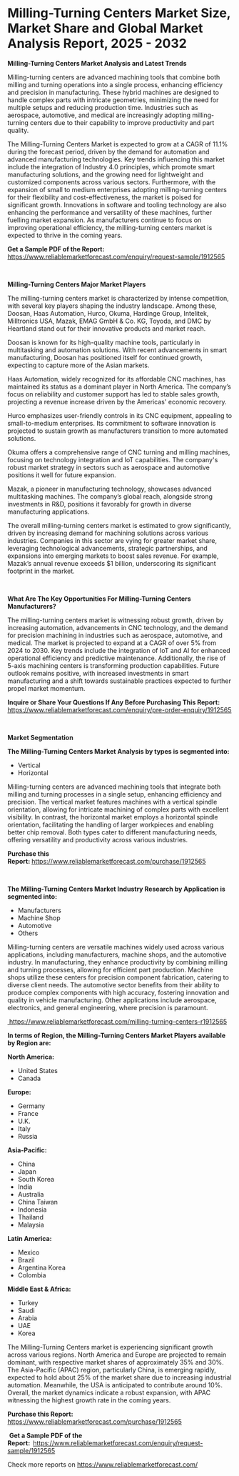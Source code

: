 <p><h1>Milling-Turning Centers Market Size, Market Share and Global Market Analysis Report, 2025 - 2032</h1></p><p><strong>Milling-Turning Centers Market Analysis and Latest Trends</strong></p>
<p><p>Milling-turning centers are advanced machining tools that combine both milling and turning operations into a single process, enhancing efficiency and precision in manufacturing. These hybrid machines are designed to handle complex parts with intricate geometries, minimizing the need for multiple setups and reducing production time. Industries such as aerospace, automotive, and medical are increasingly adopting milling-turning centers due to their capability to improve productivity and part quality.</p><p>The Milling-Turning Centers Market is expected to grow at a CAGR of 11.1% during the forecast period, driven by the demand for automation and advanced manufacturing technologies. Key trends influencing this market include the integration of Industry 4.0 principles, which promote smart manufacturing solutions, and the growing need for lightweight and customized components across various sectors. Furthermore, with the expansion of small to medium enterprises adopting milling-turning centers for their flexibility and cost-effectiveness, the market is poised for significant growth. Innovations in software and tooling technology are also enhancing the performance and versatility of these machines, further fuelling market expansion. As manufacturers continue to focus on improving operational efficiency, the milling-turning centers market is expected to thrive in the coming years.</p></p>
<p><strong>Get a Sample PDF of the Report:&nbsp;</strong> <a href="https://www.reliablemarketforecast.com/enquiry/request-sample/1912565?utm_campaign=2440&utm_medium=2&utm_source=Github&utm_content=ia&utm_term=01032025&utm_id=milling-turning-centers">https://www.reliablemarketforecast.com/enquiry/request-sample/1912565</a></p>
<p>&nbsp;</p>
<p><strong>Milling-Turning Centers Major Market Players</strong></p>
<p><p>The milling-turning centers market is characterized by intense competition, with several key players shaping the industry landscape. Among these, Doosan, Haas Automation, Hurco, Okuma, Hardinge Group, Intelitek, Milltronics USA, Mazak, EMAG GmbH & Co. KG, Toyoda, and DMC by Heartland stand out for their innovative products and market reach.</p><p>Doosan is known for its high-quality machine tools, particularly in multitasking and automation solutions. With recent advancements in smart manufacturing, Doosan has positioned itself for continued growth, expecting to capture more of the Asian markets. </p><p>Haas Automation, widely recognized for its affordable CNC machines, has maintained its status as a dominant player in North America. The company’s focus on reliability and customer support has led to stable sales growth, projecting a revenue increase driven by the Americas' economic recovery.</p><p>Hurco emphasizes user-friendly controls in its CNC equipment, appealing to small-to-medium enterprises. Its commitment to software innovation is projected to sustain growth as manufacturers transition to more automated solutions.</p><p>Okuma offers a comprehensive range of CNC turning and milling machines, focusing on technology integration and IoT capabilities. The company's robust market strategy in sectors such as aerospace and automotive positions it well for future expansion.</p><p>Mazak, a pioneer in manufacturing technology, showcases advanced multitasking machines. The company’s global reach, alongside strong investments in R&D, positions it favorably for growth in diverse manufacturing applications.</p><p>The overall milling-turning centers market is estimated to grow significantly, driven by increasing demand for machining solutions across various industries. Companies in this sector are vying for greater market share, leveraging technological advancements, strategic partnerships, and expansions into emerging markets to boost sales revenue. For example, Mazak’s annual revenue exceeds $1 billion, underscoring its significant footprint in the market.</p></p>
<p>&nbsp;</p>
<p><strong>What Are The Key Opportunities For Milling-Turning Centers Manufacturers?</strong></p>
<p><p>The milling-turning centers market is witnessing robust growth, driven by increasing automation, advancements in CNC technology, and the demand for precision machining in industries such as aerospace, automotive, and medical. The market is projected to expand at a CAGR of over 5% from 2024 to 2030. Key trends include the integration of IoT and AI for enhanced operational efficiency and predictive maintenance. Additionally, the rise of 5-axis machining centers is transforming production capabilities. Future outlook remains positive, with increased investments in smart manufacturing and a shift towards sustainable practices expected to further propel market momentum.</p></p>
<p><strong>Inquire or Share Your Questions If Any Before Purchasing This Report:</strong> <a href="https://www.reliablemarketforecast.com/enquiry/pre-order-enquiry/1912565?utm_campaign=2440&utm_medium=2&utm_source=Github&utm_content=ia&utm_term=01032025&utm_id=milling-turning-centers">https://www.reliablemarketforecast.com/enquiry/pre-order-enquiry/1912565</a></p>
<p>&nbsp;</p>
<p><strong>Market Segmentation</strong></p>
<p><strong>The Milling-Turning Centers Market Analysis by types is segmented into:</strong></p>
<p><ul><li>Vertical</li><li>Horizontal</li></ul></p>
<p><p>Milling-turning centers are advanced machining tools that integrate both milling and turning processes in a single setup, enhancing efficiency and precision. The vertical market features machines with a vertical spindle orientation, allowing for intricate machining of complex parts with excellent visibility. In contrast, the horizontal market employs a horizontal spindle orientation, facilitating the handling of larger workpieces and enabling better chip removal. Both types cater to different manufacturing needs, offering versatility and productivity across various industries.</p></p>
<p><strong>Purchase this Report:&nbsp;</strong><a href="https://www.reliablemarketforecast.com/purchase/1912565?utm_campaign=2440&utm_medium=2&utm_source=Github&utm_content=ia&utm_term=01032025&utm_id=milling-turning-centers">https://www.reliablemarketforecast.com/purchase/1912565</a></p>
<p>&nbsp;</p>
<p><strong>The Milling-Turning Centers Market Industry Research by Application is segmented into:</strong></p>
<p><ul><li>Manufacturers</li><li>Machine Shop</li><li>Automotive</li><li>Others</li></ul></p>
<p><p>Milling-turning centers are versatile machines widely used across various applications, including manufacturers, machine shops, and the automotive industry. In manufacturing, they enhance productivity by combining milling and turning processes, allowing for efficient part production. Machine shops utilize these centers for precision component fabrication, catering to diverse client needs. The automotive sector benefits from their ability to produce complex components with high accuracy, fostering innovation and quality in vehicle manufacturing. Other applications include aerospace, electronics, and general engineering, where precision is paramount.</p></p>
<p><a href="https://www.reliablemarketforecast.com/milling-turning-centers-r1912565?utm_campaign=2440&utm_medium=2&utm_source=Github&utm_content=ia&utm_term=01032025&utm_id=milling-turning-centers">&nbsp;https://www.reliablemarketforecast.com/milling-turning-centers-r1912565</a></p>
<p><strong>In terms of Region, the Milling-Turning Centers Market Players available by Region are:</strong></p>
<p>
    <p> <strong> North America: </strong>
        <ul>
            <li>United States</li>
            <li>Canada</li>
        </ul>
        </p> 
    <p> <strong> Europe: </strong>
        <ul>
            <li>Germany</li>
            <li>France</li>
            <li>U.K.</li>
            <li>Italy</li>
            <li>Russia</li>
        </ul>
        </p> 
    <p> <strong> Asia-Pacific: </strong>
        <ul>
            <li>China</li>
            <li>Japan</li>
            <li>South Korea</li>
            <li>India</li>
            <li>Australia</li>
            <li>China Taiwan</li>
            <li>Indonesia</li>
            <li>Thailand</li>
            <li>Malaysia</li>
        </ul>
        </p> 
    <p> <strong> Latin America: </strong>
        <ul>
            <li>Mexico</li>
            <li>Brazil</li>
            <li>Argentina Korea</li>
            <li>Colombia</li>
        </ul>
        </p> 
    <p> <strong> Middle East & Africa: </strong>
        <ul>
            <li>Turkey</li>
            <li>Saudi</li>
            <li>Arabia</li>
            <li>UAE</li>
            <li>Korea</li>
        </ul>
    </p>
    </p>
<p><p>The Milling-Turning Centers market is experiencing significant growth across various regions. North America and Europe are projected to remain dominant, with respective market shares of approximately 35% and 30%. The Asia-Pacific (APAC) region, particularly China, is emerging rapidly, expected to hold about 25% of the market share due to increasing industrial automation. Meanwhile, the USA is anticipated to contribute around 10%. Overall, the market dynamics indicate a robust expansion, with APAC witnessing the highest growth rate in the coming years.</p></p>
<p><strong>Purchase this Report: </strong><a href="https://www.reliablemarketforecast.com/purchase/1912565?utm_campaign=2440&utm_medium=2&utm_source=Github&utm_content=ia&utm_term=01032025&utm_id=milling-turning-centers">https://www.reliablemarketforecast.com/purchase/1912565</a></p>
<p>&nbsp;<strong>Get a Sample PDF of the Report:&nbsp;&nbsp;</strong><a href="https://www.reliablemarketforecast.com/enquiry/request-sample/1912565?utm_campaign=2440&utm_medium=2&utm_source=Github&utm_content=ia&utm_term=01032025&utm_id=milling-turning-centers">https://www.reliablemarketforecast.com/enquiry/request-sample/1912565</a></p>
<p><strong></strong></p>
<p>Check more reports on <a href="https://www.reliablemarketforecast.com/?utm_campaign=2440&utm_medium=2&utm_source=Github&utm_content=ia&utm_term=01032025&utm_id=milling-turning-centers">https://www.reliablemarketforecast.com/</a></p>